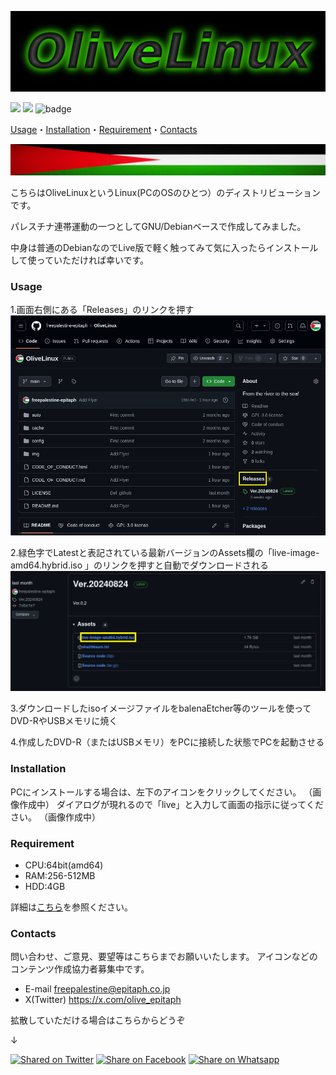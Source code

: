 [![Olive Linx](img/Logo01.png)](https://github.com/freepalestine-epitaph/OliveLinux)

[<img src="https://img.shields.io/badge/-Debian-A81D33.svg?logo=debian&style=flat">](https://www.debian.org/)
[<img src="https://img.shields.io/github/downloads/freepalestine-epitaph/OliveLinux/total?logo=github&amp;logoColor=white&amp;style=flat-square">](https://github.com/freepalestine-epitaph/OliveLinux/releases)
![badge](https://kounter.kerolloz.dev/badge/kerolloz.kounter?label=PageView)

[Usage](#Usage)・[Installation](#Installation)・[Requirement](#Requirement)・[Contacts](#Contacts)

[![Olive Linx](img/palestine-flag-banner.png)](https://github.com/freepalestine-epitaph/OliveLinux)

こちらはOliveLinuxというLinux(PCのOSのひとつ）のディストリビューションです。

パレスチナ連帯運動の一つとしてGNU/Debianベースで作成してみました。

中身は普通のDebianなのでLive版で軽く触ってみて気に入ったらインストールして使っていただければ幸いです。

### <a name="Usage">Usage</a>
1.画面右側にある「Releases」のリンクを押す
[![Usage01](img/Usage01.jpg)](https://github.com/freepalestine-epitaph/OliveLinux/releases)

2.緑色字でLatestと表記されている最新バージョンのAssets欄の「live-image-amd64.hybrid.iso 」のリンクを押すと自動でダウンロードされる
[![Usage02](img/Usage02.jpg)](https://github.com/freepalestine-epitaph/OliveLinux/releases)

3.ダウンロードしたisoイメージファイルをbalenaEtcher等のツールを使ってDVD-RやUSBメモリに焼く

4.作成したDVD-R（またはUSBメモリ）をPCに接続した状態でPCを起動させる


### <a name="Installation">Installation</a>

PCにインストールする場合は、左下のアイコンをクリックしてください。
（画像作成中）
ダイアログが現れるので「live」と入力して画面の指示に従ってください。
（画像作成中）

### <a name="Requirement">Requirement</a>

* CPU:64bit(amd64)
* RAM:256-512MB
* HDD:4GB

詳細は[こちら](https://www.debian.org/releases/stable/amd64/release-notes/ch-whats-new.en.html#idm120)を参照ください。

### <a name="Contacts">Contacts</a>

問い合わせ、ご意見、要望等はこちらまでお願いいたします。
アイコンなどのコンテンツ作成協力者募集中です。

* E-mail
freepalestine@epitaph.co.jp
* X(Twitter)
https://x.com/olive_epitaph

拡散していただける場合はこちらからどうぞ

↓

<a href="https://twitter.com/intent/tweet?text=%20Try%20OliveLinux!%0A%23FreePalestine%0Ahttps%3A//github.com/freepalestine-epitaph/OliveLinux" rel="nofollow"><img src="https://camo.githubusercontent.com/abcfff2c8e77b48fdd30ae402cbad68968e38a5c2913c3f8132ac7bc4df979e0/68747470733a2f2f696d672e736869656c64732e696f2f747769747465722f75726c3f6c6162656c3d54776974746572266c6f676f3d54776974746572267374796c653d736f6369616c2675726c3d68747470732533412532462532466769746875622e636f6d2532466172656774656368253246617265672d73646b" alt="Shared on Twitter" data-canonical-src="https://img.shields.io/twitter/url?label=Twitter&amp;logo=Twitter&amp;style=social&amp;url=https%3A%2F%2Fgithub.com%2Faregtech%2Fareg-sdk" style="max-width: 100%;"></a>
<a href="https://www.facebook.com/sharer/sharer.php?u=https%3A//github.com/freepalestine-epitaph/OliveLinux" rel="nofollow"><img src="https://camo.githubusercontent.com/e12488d7360e676540f9afd5db87cd486a5a62fc0348565d77014e2894c31fae/68747470733a2f2f696d672e736869656c64732e696f2f747769747465722f75726c3f6c6162656c3d46616365626f6f6b266c6f676f3d46616365626f6f6b267374796c653d736f6369616c2675726c3d68747470732533412532462532466769746875622e636f6d2532466172656774656368253246617265672d73646b" alt="Share on Facebook" data-canonical-src="https://img.shields.io/twitter/url?label=Facebook&amp;logo=Facebook&amp;style=social&amp;url=https%3A%2F%2Fgithub.com%2Ffreepalestine-epitaph%2FOliveLinux" style="max-width: 100%;"></a>
<a href="https://wa.me/?text=Try%20OliveLinux!%20https%3A%2F%2Fgithub.com%2Ffreepalestine-epitaph%2FOliveLinux" rel="nofollow"><img src="https://camo.githubusercontent.com/fc0bfc31635b55854b75bfb8b0b5ebeb443fbeaf5f7cd150fd8768a5ccdbe5ff/68747470733a2f2f696d672e736869656c64732e696f2f747769747465722f75726c3f6c6162656c3d5768617473617070266c6f676f3d5768617473617070267374796c653d736f6369616c2675726c3d68747470732533412532462532466769746875622e636f6d2532466172656774656368253246617265672d73646b" alt="Share on Whatsapp" data-canonical-src="https://img.shields.io/twitter/url?label=Whatsapp&amp;logo=Whatsapp&amp;style=social&amp;url=https%3A%2F%2Fgithub.com%2Ffreepalestine-epitaph%2FOliveLinux" style="max-width: 100%;"></a>

